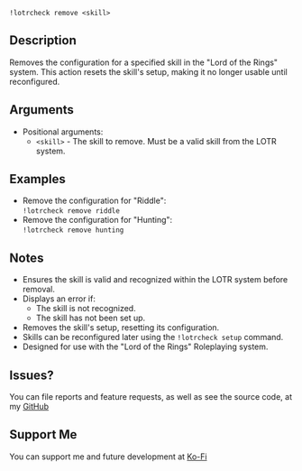 `!lotrcheck remove <skill>`

## Description
Removes the configuration for a specified skill in the "Lord of the Rings" system. This action resets the skill's setup, making it no longer usable until reconfigured.

## Arguments
- Positional arguments:
  - `<skill>` - The skill to remove. Must be a valid skill from the LOTR system.

## Examples
- Remove the configuration for "Riddle":  
  `!lotrcheck remove riddle`
- Remove the configuration for "Hunting":  
  `!lotrcheck remove hunting`

## Notes
- Ensures the skill is valid and recognized within the LOTR system before removal.
- Displays an error if:
  - The skill is not recognized.
  - The skill has not been set up.
- Removes the skill's setup, resetting its configuration.
- Skills can be reconfigured later using the `!lotrcheck setup` command.
- Designed for use with the "Lord of the Rings" Roleplaying system.

## Issues?
You can file reports and feature requests, as well as see the source code, 
at my [GitHub](https://github.com/fatestapestry/avrae-collections)

## Support Me
You can support me and future development at [Ko-Fi](https://ko-fi.com/noralf)
